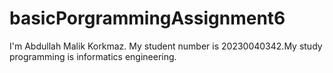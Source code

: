 # basicPorgrammingAssignment6
I'm Abdullah Malik Korkmaz. My student number is 20230040342.My study programming is informatics engineering.
